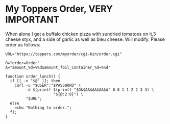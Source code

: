 # My Toppers Order, **VERY IMPORTANT**

When alone I get a buffalo chicken pizza with sundried tomatoes on it,3 cheese styx, and a side of garlic as well as bleu cheese. Will modify. Please order as follows:

~~~
URL="https://toppers.com/myorder/cgi-bin/order.cgi"

O="order=Order"
A="amount_%d=%%d&amount_foil_container_%d=%%d"

function order_lunch() {
  if [[ -n "$@" ]]; then
    curl -u "$USER":"$PASSWORD" \
         -d $(printf $(printf "$O&$A&$A&$A&$A" 0 0 1 1 2 2 3 3) \
                     "${@:2:8}") \
         "$URL";
  else
    echo "Nothing to order.";
  fi;
}
